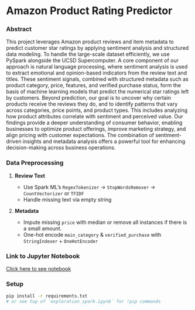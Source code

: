# Amazon Product Rating Predictor

### Abstract

This project leverages Amazon product reviews and item metadata to predict customer star ratings by applying sentiment analysis and structured data modeling. To handle the large-scale dataset efficiently, we use PySpark alongside the UCSD Supercomputer. A core component of our approach is natural language processing, where sentiment analysis is used to extract emotional and opinion-based indicators from the review text and titles. These sentiment signals, combined with structured metadata such as product category, price, features, and verified purchase status, form the basis of machine learning models that predict the numerical star ratings left by customers. Beyond prediction, our goal is to uncover why certain products receive the reviews they do, and to identify patterns that vary across categories, price points, and product types. This includes analyzing how product attributes correlate with sentiment and perceived value. Our findings provide a deeper understanding of consumer behavior, enabling businesses to optimize product offerings, improve marketing strategy, and align pricing with customer expectations. The combination of sentiment-driven insights and metadata analysis offers a powerful tool for enhancing decision-making across business operations.


### Data Preprocessing

1. **Review Text**  
   - Use Spark ML’s `RegexTokenizer` -> `StopWordsRemover` -> `CountVectorizer` or `TFIDF`  
   - Handle missing text via empty string

2. **Metadata**  
   - Impute missing `price` with median or remove all instances if there is a small amount. 
   - One-hot encode `main_category` & `verified_purchase` with `StringIndexer` + `OneHotEncoder`  


### Link to Jupyter Notebook
[Click here to see notebook](https://github.com/Nolan-Lo/Amazon_Product_Rating_Predictor/blob/main/Notebook/Amazon_Reviews.ipynb)

### Setup
```bash
pip install -r requirements.txt
# or see top of `exploration_spark.ipynb` for !pip commands

